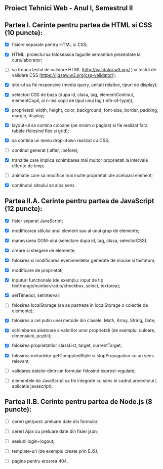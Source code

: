 Proiect Tehnici Web - Anul I, Semestrul II
-----------------------------------------------------------------------
## Partea I. Cerinte pentru partea de HTML si CSS (10 puncte):

- [x] fisiere separate pentru HTML si CSS;
  
- [x] HTML: proiectul sa foloseasca tagurile semantice prezentate la curs/laborator;
  
- [ ] sa treaca testul de validare HTML (http://validator.w3.org/ ) si testul de validare CSS (https://jigsaw.w3.org/css-validator/);
  
- [x] site-ul sa fie responsive (media query, unitati relative, tipuri de display);
  
- [x] selectori CSS de baza (dupa id, clasa, tag, elementContinut, elementCopil, al n-lea copil de tipul unui tag (:nth-of-type));
  
- [x] proprietati: width, height, color, background, font-size, border, padding, margin, display;
  
- [x] layout-ul sa contina coloane (pe minim o pagina) si fie realizat fara tabele (folosind flex si grid);
  
- [x] sa contina un menu drop-down realizat cu CSS;
  
- [ ] continut generat (:after, :before);
  
- [x] tranzitie care implica schimbarea mai multor proprietati la intervale diferite de timp;
  
- [ ] animatie care sa modifice mai multe proprietati ale aceluiasi element;
  
- [x] continutul siteului sa aiba sens.


## Partea II.A. Cerinte pentru partea de JavaScript (12 puncte):

- [x] fisier separat JavaScript;
  
- [x] modificarea stilului unui element sau al unui grup de elemente;
  
- [x] manevrarea DOM-ului (selectare dupa id, tag, clasa, selectorCSS);
  
- [x] creare si stergere de elemente;
  
- [x] folosirea si modificarea evenimentelor generate de mouse si tastatura;
  
- [x] modificare de proprietati;
  
- [x] inputuri functionale (de exemplu: input de tip text/range/number/radio/checkbox, select, textarea);
  
- [x] setTimeout, setInterval;
  
- [ ] folosirea localStorage (sa se pastreze in localStorage o colectie de elemente);
  
- [x] folosirea a cel putin unei metode din clasele: Math, Array, String, Date;
  
- [x] schimbarea aleatoare a valorilor unor proprietati (de exemplu: culoare, dimensiuni, pozitii);
  
- [x] folosirea proprietatilor classList, target, currentTarget;
  
- [x] folosirea metodelor getComputedStyle si stopPropagation cu un sens relevant;
  
- [ ] validarea datelor dintr-un formular folosind expresii regulate;
  
- [ ] elementele de JavaScript sa fie integrate cu sens in cadrul proiectului ( aplicatie javascript).



## Partea II.B. Cerinte pentru partea de Node.js (8 puncte):

- [ ] cereri get/post: preluare date din formular;
  
- [ ] cereri Ajax cu preluare date din fisier json;
  
- [ ] sesiuni:login+logout;
  
- [ ] template-uri (de exemplu create prin EJS);
  
- [ ] pagina pentru eroarea 404.
